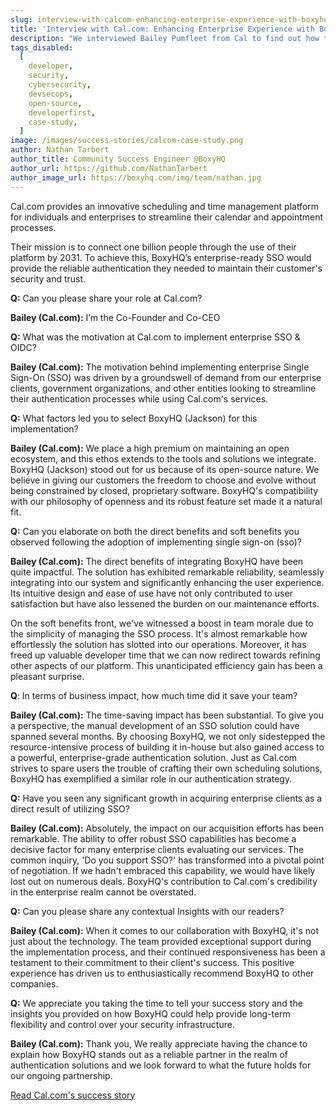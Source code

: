```yaml
---
slug: interview-with-calcom-enhancing-enterprise-experience-with-boxyhq
title: 'Interview with Cal.com: Enhancing Enterprise Experience with BoxyHQ'
description: "We interviewed Bailey Pumfleet from Cal to find out how they leveraged BoxyHQ's Enterprise SSO solution."
tags_disabled:
  [
    developer,
    security,
    cybersecurity,
    devsecops,
    open-source,
    developerfirst,
    case-study,
  ]
image: /images/success-stories/calcom-case-study.png
author: Nathan Tarbert
author_title: Community Success Engineer @BoxyHQ
author_url: https://github.com/NathanTarbert
author_image_url: https://boxyhq.com/img/team/nathan.jpg
---
```


Cal.com provides an innovative scheduling and time management platform for individuals and enterprises to streamline their calendar and appointment processes.

Their mission is to connect one billion people through the use of their platform by 2031. To achieve this, BoxyHQ’s enterprise-ready SSO would provide the reliable authentication they needed to maintain their customer's security and trust.

**Q:** Can you please share your role at Cal.com?

**Bailey (Cal.com):** I’m the Co-Founder and Co-CEO

**Q:** What was the motivation at Cal.com to implement enterprise SSO & OIDC?

**Bailey (Cal.com):** The motivation behind implementing enterprise Single Sign-On (SSO) was driven by a groundswell of demand from our enterprise clients, government organizations, and other entities looking to streamline their authentication processes while using Cal.com's services.

**Q:** What factors led you to select BoxyHQ (Jackson) for this implementation?

**Bailey (Cal.com):** We place a high premium on maintaining an open ecosystem, and this ethos extends to the tools and solutions we integrate. BoxyHQ (Jackson) stood out for us because of its open-source nature. We believe in giving our customers the freedom to choose and evolve without being constrained by closed, proprietary software. BoxyHQ's compatibility with our philosophy of openness and its robust feature set made it a natural fit.

**Q:** Can you elaborate on both the direct benefits and soft benefits you observed following the adoption of implementing single sign-on (sso)?

**Bailey (Cal.com):** The direct benefits of integrating BoxyHQ have been quite impactful. The solution has exhibited remarkable reliability, seamlessly integrating into our system and significantly enhancing the user experience. Its intuitive design and ease of use have not only contributed to user satisfaction but have also lessened the burden on our maintenance efforts.

On the soft benefits front, we've witnessed a boost in team morale due to the simplicity of managing the SSO process. It's almost remarkable how effortlessly the solution has slotted into our operations. Moreover, it has freed up valuable developer time that we can now redirect towards refining other aspects of our platform. This unanticipated efficiency gain has been a pleasant surprise.

**Q**: In terms of business impact, how much time did it save your team?

**Bailey (Cal.com):** The time-saving impact has been substantial. To give you a perspective, the manual development of an SSO solution could have spanned several months. By choosing BoxyHQ, we not only sidestepped the resource-intensive process of building it in-house but also gained access to a powerful, enterprise-grade authentication solution. Just as Cal.com strives to spare users the trouble of crafting their own scheduling solutions, BoxyHQ has exemplified a similar role in our authentication strategy.

**Q:** Have you seen any significant growth in acquiring enterprise clients as a direct result of utilizing SSO?

**Bailey (Cal.com):** Absolutely, the impact on our acquisition efforts has been remarkable. The ability to offer robust SSO capabilities has become a decisive factor for many enterprise clients evaluating our services. The common inquiry, 'Do you support SSO?' has transformed into a pivotal point of negotiation. If we hadn't embraced this capability, we would have likely lost out on numerous deals. BoxyHQ's contribution to Cal.com's credibility in the enterprise realm cannot be overstated.

**Q:** Can you please share any contextual Insights with our readers?

**Bailey (Cal.com):** When it comes to our collaboration with BoxyHQ, it's not just about the technology. The team provided exceptional support during the implementation process, and their continued responsiveness has been a testament to their commitment to their client's success. This positive experience has driven us to enthusiastically recommend BoxyHQ to other companies.

**Q:** We appreciate you taking the time to tell your success story and the insights you provided on how BoxyHQ could help provide long-term flexibility and control over your security infrastructure.

**Bailey (Cal.com):** Thank you, We really appreciate having the chance to explain how BoxyHQ stands out as a reliable partner in the realm of authentication solutions and we look forward to what the future holds for our ongoing partnership.

<div style={{ textAlign: "center" }}>
  <a href="/success-stories/accelerating-enterprise-deals-and-conversion-rates-at-calcom-boxyhqs-sso-solution" className="button button-primary">Read Cal.com's success story</a>
</div>
